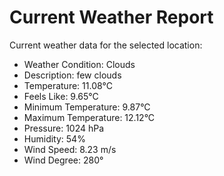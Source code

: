 # Current Weather Report
Current weather data for the selected location:
- Weather Condition: Clouds
- Description: few clouds
- Temperature: 11.08°C
- Feels Like: 9.65°C
- Minimum Temperature: 9.87°C
- Maximum Temperature: 12.12°C
- Pressure: 1024 hPa
- Humidity: 54%
- Wind Speed: 8.23 m/s
- Wind Degree: 280°

